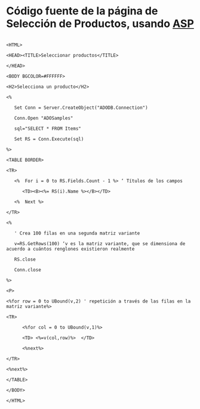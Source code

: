 Código fuente de la página de Selección de Productos, usando [ASP](http://www.microsoft.com/asp)
================================================================================================

```

<HTML>

<HEAD><TITLE>Seleccionar productos</TITLE>

</HEAD>

<BODY BGCOLOR=#FFFFFF>

<H2>Selecciona un producto</H2>

<%

   Set Conn = Server.CreateObject("ADODB.Connection")

   Conn.Open "ADOSamples"

   sql="SELECT * FROM Items"

   Set RS = Conn.Execute(sql)

%>

<TABLE BORDER>

<TR>

   <%  For i = 0 to RS.Fields.Count - 1 %> ‘ Títulos de los campos

      <TD><B><%= RS(i).Name %></B></TD>

   <%  Next %>

</TR>

<%

   ' Crea 100 filas en una segunda matriz variante

   v=RS.GetRows(100) ‘v es la matriz variante, que se dimensiona de acuerdo a cuántos renglones existieron realmente

   RS.close

   Conn.close

%>

<P>

<%for row = 0 to UBound(v,2) ' repetición a través de las filas en la matriz variante%>

<TR>

      <%for col = 0 to UBound(v,1)%>  

      <TD> <%=v(col,row)%>  </TD>

      <%next%>

</TR>

<%next%>

</TABLE>

</BODY>

</HTML>

```